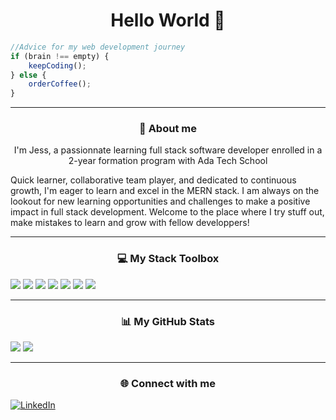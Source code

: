 <h1 align="center"> Hello World 👋</h1>

```javascript
//Advice for my web development journey
if (brain !== empty) {
    keepCoding();
} else {
    orderCoffee();
}
```
---

### <p align="center">🌱 About me</p>
<p align="center"> I'm Jess, a passionnate learning full stack software developer enrolled in a 2-year formation program with Ada Tech School</p> 
Quick learner, collaborative team player, and dedicated to continuous growth, I'm eager to learn and excel in the MERN stack. I am always on the lookout for new learning opportunities and challenges to make a positive impact in full stack development. 
Welcome to the place where I try stuff out, make mistakes to learn and grow with fellow developpers! 

---
### <p align="center">💻 My Stack Toolbox</p>
![](https://img.shields.io/badge/Code-JavaScript-informational?style=flat&logo=javascript&logoColor=white&color=6aa6f8)
![](https://img.shields.io/badge/Code-HTML-informational?style=flat&logo=html5&logoColor=white&color=6aa6f8)
![](https://img.shields.io/badge/Code-CSS-informational?style=flat&logo=css3&logoColor=white&color=6aa6f8)
![](https://img.shields.io/badge/Code-React-informational?style=flat&logo=react&logoColor=white&color=6aa6f8)
![](https://img.shields.io/badge/Code-MySQL-informational?style=flat&logo=mysql&logoColor=white&color=6aa6f8)
![](https://img.shields.io/badge/Code-PHP-informational?style=flat&logo=php&logoColor=white&color=6aa6f8)
![](https://img.shields.io/badge/Editor-VS_Code-informational?style=flat&logo=visual-studio-code&logoColor=white&color=6aa6f8)

---
### <p align="center">📊 My GitHub Stats</p>
![](https://github-readme-stats.vercel.app/api?username=jessamelie&theme=default&show_icons=true&hide_border=true&include_all_commits=true&count_private=true)
![](https://github-readme-streak-stats.herokuapp.com/?user=jessamelie&theme=transparent&hide_border=true)

---
### <p align="center"> 🌐 Connect with me</p>
[![LinkedIn](https://img.shields.io/badge/LinkedIn-%230077B5.svg?logo=linkedin&logoColor=white&color=6aa6f8)](https://linkedin.com/in/https://www.linkedin.com/in/jess-am%C3%A9lie-sola-5aa0936a/) 
